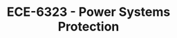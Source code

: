 ---
layout: course
title: ECE-6323 - Power Systems Protection
aliases: 
course_id: ECE-6323
permalink: /ECE-6323/
avg_difficulty: 0
avg_rating: 0
avg_workload: 0
---